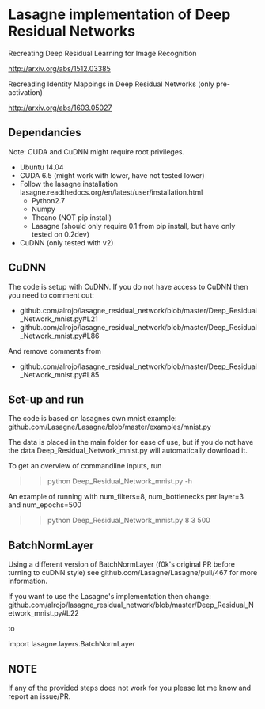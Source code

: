 # Lasagne implementation of Deep Residual Networks

Recreating  Deep Residual Learning for Image Recognition

http://arxiv.org/abs/1512.03385

Recreading Identity Mappings in Deep Residual Networks (only pre-activation)

http://arxiv.org/abs/1603.05027


## Dependancies

Note: CUDA and CuDNN might require root privileges.
- Ubuntu 14.04
- CUDA 6.5 (might work with lower, have not tested lower)
- Follow the lasagne installation lasagne.readthedocs.org/en/latest/user/installation.html
  - Python2.7
  - Numpy
  - Theano (NOT pip install)
  - Lasagne (should only require 0.1 from pip install, but have only tested on 0.2dev)
- CuDNN (only tested with v2)

## CuDNN

The code is setup with CuDNN. If you do not have access to CuDNN then you need to comment out:
* github.com/alrojo/lasagne_residual_network/blob/master/Deep_Residual_Network_mnist.py#L21
* github.com/alrojo/lasagne_residual_network/blob/master/Deep_Residual_Network_mnist.py#L86

And remove comments from
* github.com/alrojo/lasagne_residual_network/blob/master/Deep_Residual_Network_mnist.py#L85

## Set-up and run

The code is based on lasagnes own mnist example: github.com/Lasagne/Lasagne/blob/master/examples/mnist.py

The data is placed in the main folder for ease of use, but if you do not have the data Deep_Residual_Network_mnist.py will automatically download it.

To get an overview of commandline inputs, run

>>python Deep_Residual_Network_mnist.py -h

An example of running with num_filters=8, num_bottlenecks per layer=3 and num_epochs=500

>>python Deep_Residual_Network_mnist.py 8 3 500

## BatchNormLayer

Using a different version of BatchNormLayer (f0k's original PR before turning to cuDNN style) see  github.com/Lasagne/Lasagne/pull/467 for more information.

If you want to use the Lasagne's implementation then change:
github.com/alrojo/lasagne_residual_network/blob/master/Deep_Residual_Network_mnist.py#L22

to

import lasagne.layers.BatchNormLayer

## NOTE

If any of the provided steps does not work for you please let me know and report an issue/PR.
